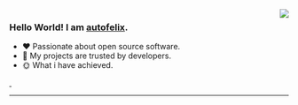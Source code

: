 <img align="right" style="pointer-events:none;" src="https://github-readme-stats.vercel.app/api?username=autofelix&show_icons=true&icon_color=E65A65&text_color=adbac7&bg_color=2d333b&hide_title=true&hide_border=true" />
 
### Hello World! I am <b><a target="_blank" href="javascript:;">autofelix</a></b>.
 
- :hearts: Passionate about open source software. 
- :1st_place_medal: My projects are trusted by developers.
- :sun_with_face: What i have achieved.
 
<a href="https://autofelix.blog.csdn.net">
    <img src="https://img.shields.io/badge/CSDN Page View-115K-E65A65.svg" alt="" title="autofelix的csdn" />
</a>
 
<a href="https://cloud.tencent.com/developer/user/8345747/articles">
    <img src="https://img.shields.io/badge/Tencentcloud Page View-200K-blue.svg" alt="" title="autofelix的腾讯云社区" />
</a>
 
---
